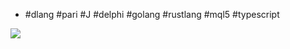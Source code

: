 - #dlang #pari #J #delphi #golang #rustlang #mql5 #typescript

<!---p align="center"--->
  <img src="https://projecteuler.net/profile/mavotroky.png">
<!---/p--->

<!--- p align="center"><img src="http://stackexchange.com/users/flair/753457.png"></p--->

<!---
menjaraz/menjaraz is a ✨ special ✨ repository because its `README.md` (this file) appears on your GitHub profile.
You can click the Preview link to take a look at your changes.
--->
